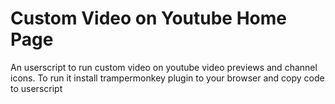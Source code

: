 # Custom Video on Youtube Home Page
An userscript to run custom video on youtube video previews and channel icons.
To run it install trampermonkey plugin to your browser and copy code to userscript
